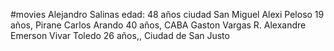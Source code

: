 #movies 
Alejandro Salinas edad: 48 años ciudad San Miguel
Alexi Peloso 19 años, Pirane
Carlos Arando 40 años, CABA
Gaston Vargas 
R. Alexandre Emerson Vivar Toledo 26 años,, Ciudad de San Justo